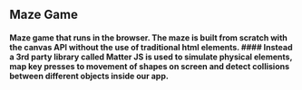 ## Maze Game

#### Maze game that runs in the browser. The maze is built from scratch with the canvas API without the use of traditional html elements. #### Instead a 3rd party library called Matter JS is used to simulate physical elements, map key presses to movement of shapes on screen and detect collisions between different objects inside our app.

